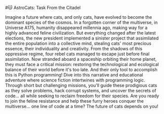 #🐱 AstroCats: Task From the Citadel

Imagine a future where cats, and only cats, have evolved to become the dominant species of the cosmos.
In a forgotten corner of the multiverse, in Universe A175, humanity disappeared millennia ago, making way for a highly advanced feline civilization. But everything changed after the latest elections, the new president implemented a sinister project that assimilated the entire population into a collective mind, stealing cats' most precious essence, their individuality and creativity.
From the shadows of this oppressive regime, four rebel cats managed to escape just before final assimilation. Now stranded aboard a spaceship orbiting their home planet, they must face a critical mission: restoring the technological and ecological balance of their world before it's too late. And their only tool to accomplish this is Python programming!
Dive into this narrative and educational adventure where science fiction intertwines with programming logic. Through short but challenging missions, you'll guide these prodigious cats as they solve problems, hack corrupt systems, and uncover the secrets of code... all while seeking to reclaim freedom for their species.
Are you ready to join the feline resistance and help these furry heroes conquer the multiverse... one line of code at a time? The future of cats depends on you!
